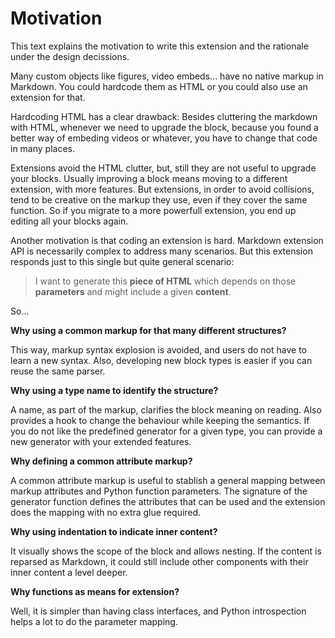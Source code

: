 # Motivation

This text explains the motivation to write this extension
and the rationale under the design decissions.

Many custom objects like figures, video embeds...
have no native markup in Markdown.
You could hardcode them as HTML
or you could also use an extension for that.

Hardcoding HTML has a clear drawback:
Besides cluttering the markdown with HTML,
whenever we need to upgrade the block,
because you found a better way of embeding videos or whatever,
you have to change that code in many places.

Extensions avoid the HTML clutter,
but, still they are not useful to upgrade your blocks.
Usually improving a block means moving to a different extension,
with more features.
But extensions, in order to avoid collisions, 
tend to be creative on the markup they use,
even if they cover the same function.
So if you migrate to a more powerfull extension,
you end up editing all your blocks again.

Another motivation is that coding an extension is hard.
Markdown extension API is necessarily complex to address many scenarios.
But this extension responds just to this single but quite general scenario:

> I want to generate this **piece of HTML** which
> depends on those **parameters** and might
> include a given **content**.

So...

**Why using a common markup for that many different structures?**

This way, markup syntax explosion is avoided,
and users do not have to learn a new syntax.
Also, developing new block types is easier if you can reuse the same parser.

**Why using a type name to identify the structure?**

A name, as part of the markup, clarifies the block meaning on reading.
Also provides a hook to change the behaviour while keeping the semantics.
If you do not like the predefined generator for a given type,
you can provide a new generator with your extended features.

**Why defining a common attribute markup?**

A common attribute markup is useful to stablish a general mapping
between markup attributes and Python function parameters.
The signature of the generator function defines the attributes that can be used
and the extension does the mapping with no extra glue required.

**Why using indentation to indicate inner content?**

It visually shows the scope of the block and allows nesting.
If the content is reparsed as Markdown,
it could still include other components with their inner content a level deeper.

**Why functions as means for extension?**

Well, it is simpler than having class interfaces,
and Python introspection helps a lot to do the parameter mapping.


